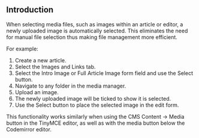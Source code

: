 <!-- Filename: J5.x:Add_a_class_selector_to_the_create_link_dialog / Display title: Select Last File -->

## Introduction

When selecting media files, such as images within an article or editor, a newly uploaded image is automatically selected. This eliminates the need for manual file selection thus making file management more efficient.

For example:

1. Create a new article.
2. Select the Images and Links tab.
3. Select the Intro Image or Full Article Image form field and use the Select button.
3. Navigate to any folder in the media manager.
4. Upload an image.
5. The newly uploaded image will be ticked to show it is selected.
6. Use the Select button to place the selected image in the edit form.

This functionality works similarly when using the CMS Content -> Media button in the TinyMCE editor, as well as with the media button below the Codemirror editor.
